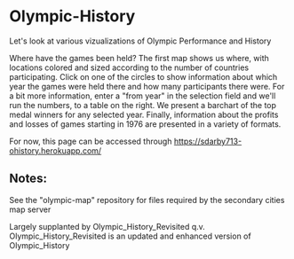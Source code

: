 # Olympic-History

Let's look at various vizualizations of Olympic Performance and History

Where have the games been held?  The first map shows us where, with locations colored and sized according to the number of countries participating.  Click on one of the circles to show information about which year the games were held there and how many participants there were.
For a bit more information, enter a "from year" in the selection field and  we'll run the numbers, to a table on the right.
We present a barchart of the top medal winners for any selected year.
Finally, information about the profits and losses of games starting in 1976 are presented in a variety of formats.

For now, this page can be accessed through https://sdarby713-ohistory.herokuapp.com/

## Notes:

See the "olympic-map" repository for files required by the secondary cities map server

Largely supplanted by Olympic_History_Revisited q.v. 
Olympic_History_Revisited is an updated and enhanced version of Olympic_History
